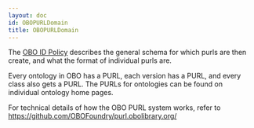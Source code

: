 ```yaml
---
layout: doc
id: OBOPURLDomain
title: OBOPURLDomain
---
```


The [OBO ID Policy](http://www.obofoundry.org/docs/Policy_for_OBO_namespace_and_associated_PURL_requests.html) describes the general schema for which purls are then create, and what the format of individual purls are.

Every ontology in OBO has a PURL, each version has a PURL, and every class also gets a PURL. The PURLs for ontologies can be found on individual ontology home pages.

For technical details of how the OBO PURL system works, refer to https://github.com/OBOFoundry/purl.obolibrary.org/

